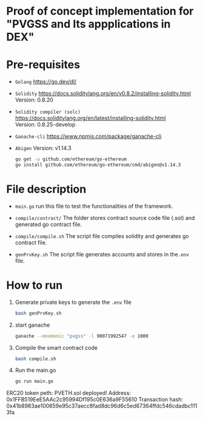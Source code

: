 # Proof of concept implementation for "PVGSS and Its appplications in DEX"

# Pre-requisites

* `Golang`  https://go.dev/dl/   

* `Solidity`  https://docs.soliditylang.org/en/v0.8.2/installing-solidity.html  Version: 0.8.20

* `Solidity compiler (solc)`  https://docs.soliditylang.org/en/latest/installing-solidity.html  
Version: 0.8.25-develop

* `Ganache-cli`  https://www.npmjs.com/package/ganache-cli
    
* `Abigen`    Version: v1.14.3
    ```bash
    go get -u github.com/ethereum/go-ethereum
    go install github.com/ethereum/go-ethereum/cmd/abigen@v1.14.3
    ```


# File description

* `main.go`   run this file to test the functionalities of the framework.

* `compile/contract/`  The folder stores contract source code file (.sol) and generated go contract file.

* `compile/compile.sh`  The script file compiles solidity and generates go contract file.

* `genPrvKey.sh`  The script file generates accounts and stores in the`.env` file.


# How to run

1. Generate private keys to generate the `.env` file

    ```bash
    bash genPrvKey.sh
    ```

2. start ganache

    ```bash
    ganache --mnemonic "pvgss" -l 90071992547 -e 1000
    ```

3. Compile the smart contract code

    ```bash
    bash compile.sh
    ```

4. Run the main.go
    ```bash
    go run main.go
    ```

ERC20 token peth:  PVETH.sol deployed! Address: 0x1FFB519EeE5AAc2c95994Df195c0E636a9F55610
Transaction hash: 0x41b8983ae100859e95c37aecc8fad8dc96d6c5ed67364ffdc546cdadbc1113fa
